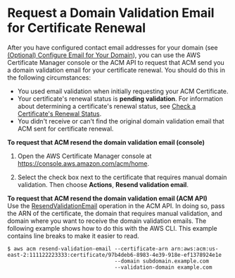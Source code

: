 # Request a Domain Validation Email for Certificate Renewal<a name="request-domain-validation-email-for-renewal"></a>

After you have configured contact email addresses for your domain \(see [\(Optional\) Configure Email for Your Domain](setup-email.md)\), you can use the AWS Certificate Manager console or the ACM API to request that ACM send you a domain validation email for your certificate renewal\. You should do this in the following circumstances: 
+ You used email validation when initially requesting your ACM Certificate\.
+ Your certificate's renewal status is **pending validation**\. For information about determining a certificate's renewal status, see [Check a Certificate's Renewal Status](check-certificate-renewal-status.md)\.
+ You didn't receive or can't find the original domain validation email that ACM sent for certificate renewal\.

**To request that ACM resend the domain validation email \(console\)**

1. Open the AWS Certificate Manager console at [https://console\.aws\.amazon\.com/acm/home](https://console.aws.amazon.com/acm/home)\.

1. Select the check box next to the certificate that requires manual domain validation\. Then choose **Actions**, **Resend validation email**\.

**To request that ACM resend the domain validation email \(ACM API\)**  
Use the [ResendValidationEmail](https://docs.aws.amazon.com/acm/latest/APIReference/API_ResendValidationEmail.html) operation in the ACM API\. In doing so, pass the ARN of the certificate, the domain that requires manual validation, and domain where you want to receive the domain validation emails\. The following example shows how to do this with the AWS CLI\. This example contains line breaks to make it easier to read\.

```
$ aws acm resend-validation-email --certificate-arn arn:aws:acm:us-east-2:111122223333:certificate/97b4deb6-8983-4e39-918e-ef1378924e1e
                                  --domain subdomain.example.com
                                  --validation-domain example.com
```